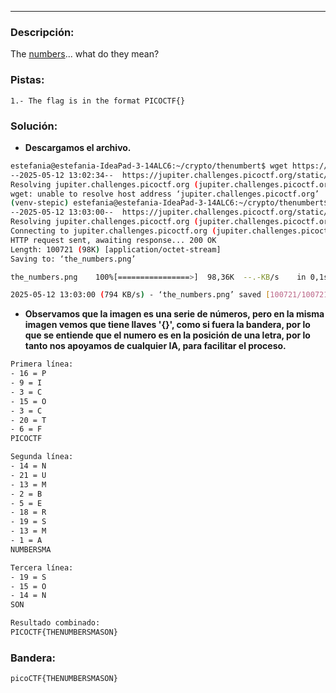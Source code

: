 ***
### Descripción:
The [numbers](https://jupiter.challenges.picoctf.org/static/f209a32253affb6f547a585649ba4fda/the_numbers.png)... what do they mean?

### Pistas: 
```
1.- The flag is in the format PICOCTF{}
```

### Solución:
- **Descargamos el archivo.**
```bash
estefania@estefania-IdeaPad-3-14ALC6:~/crypto/thenumbert$ wget https://jupiter.challenges.picoctf.org/static/f209a32253affb6f547a585649ba4fda/the_numbers.png 
--2025-05-12 13:02:34--  https://jupiter.challenges.picoctf.org/static/f209a32253affb6f547a585649ba4fda/the_numbers.png
Resolving jupiter.challenges.picoctf.org (jupiter.challenges.picoctf.org)... failed: Fallo temporal en la resolución del nombre.
wget: unable to resolve host address ‘jupiter.challenges.picoctf.org’
(venv-stepic) estefania@estefania-IdeaPad-3-14ALC6:~/crypto/thenumbert$ wget https://jupiter.challenges.picoctf.org/static/f209a32253affb6f547a585649ba4fda/the_numbers.png 
--2025-05-12 13:03:00--  https://jupiter.challenges.picoctf.org/static/f209a32253affb6f547a585649ba4fda/the_numbers.png
Resolving jupiter.challenges.picoctf.org (jupiter.challenges.picoctf.org)... 3.131.60.8
Connecting to jupiter.challenges.picoctf.org (jupiter.challenges.picoctf.org)|3.131.60.8|:443... connected.
HTTP request sent, awaiting response... 200 OK
Length: 100721 (98K) [application/octet-stream]
Saving to: ‘the_numbers.png’

the_numbers.png    100%[================>]  98,36K  --.-KB/s    in 0,1s    

2025-05-12 13:03:00 (794 KB/s) - ‘the_numbers.png’ saved [100721/100721]
```
- **Observamos que la imagen es una serie de números, pero en la misma imagen vemos que tiene llaves '{}', como si fuera la bandera, por lo que se entiende que el numero es en la posición de una letra, por lo tanto nos apoyamos de cualquier IA, para facilitar el proceso.**

```bash
Primera línea:
- 16 = P
- 9 = I
- 3 = C
- 15 = O
- 3 = C
- 20 = T
- 6 = F
PICOCTF

Segunda línea:
- 14 = N
- 21 = U
- 13 = M
- 2 = B
- 5 = E
- 18 = R
- 19 = S
- 13 = M
- 1 = A
NUMBERSMA

Tercera línea:
- 19 = S
- 15 = O
- 14 = N
SON

Resultado combinado:
PICOCTF{THENUMBERSMASON}
```
### Bandera:
```
picoCTF{THENUMBERSMASON}
```
